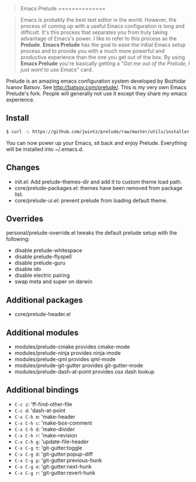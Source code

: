 >Emacs Prelude
==============

> Emacs is probably the best text editor in the world. However, the
process of coming up with a useful Emacs configuration is long and
difficult. It's this process that separates you from truly taking
advantage of Emacs's power. I like to refer to this process as the
**Prelude**. **Emacs Prelude** has the goal to ease the initial Emacs
setup process and to provide you with a much more powerful and
productive experience than the one you get out of the box. By using
**Emacs Prelude** you're basically getting a *"Get me out of the
Prelude, I just want to use Emacs"* card.

Prelude is an amazing emacs configuration system developed by Bozhidar
Ivanov Batsov. See http://batsov.com/prelude/. This is my very own
Emacs Prelude's fork. People will generally not use it except they
share my emacs experience.

## Install

```bash
$ curl -L https://github.com/jwintz/prelude/raw/master/utils/installer.sh | sh
```

You can now power up your Emacs, sit back and enjoy Prelude. Everything will be installed into ~/.emacs.d.

## Changes

- init.el: Add prelude-themes-dir and add it to custom theme load path.
- core/prelude-packages.el: themes have been removed from package list.
- core/prelude-ui.el: prevent prelude from loading default theme.

## Overrides

personal/prelude-override.el tweaks the default prelude setup with the
following:

- disable prelude-whitespace
- disable prelude-flyspell
- disable prelude-guru
- disable ido
- disable electric pairing
- swap meta and super on darwin

## Additional packages

- core/prelude-header.el

## Additional modules

- modules/prelude-cmake provides cmake-mode
- modules/prelude-ninja provides ninja-mode
- modules/prelude-qml provides qml-mode
- modules/prelude-git-gutter provides git-gutter-mode
- modules/prelude-dash-at-point provides osx dash lookup

## Additional bindings

- `C-c z`: 'ff-find-other-file
- `C-c d`: 'dash-at-point
- `C-x C-h m`: 'make-header
- `C-x C-h c`: 'make-box-comment
- `C-x C-h d`: 'make-divider
- `C-x C-h r`: 'make-revision
- `C-x C-h g`: 'update-file-header
- `C-x C-g t`: 'git-gutter:toggle
- `C-x C-g d`: 'git-gutter:popup-diff
- `C-x C-g p`: 'git-gutter:previous-hunk
- `C-x C-g n`: 'git-gutter:next-hunk
- `C-x C-g r`: 'git-gutter:revert-hunk
